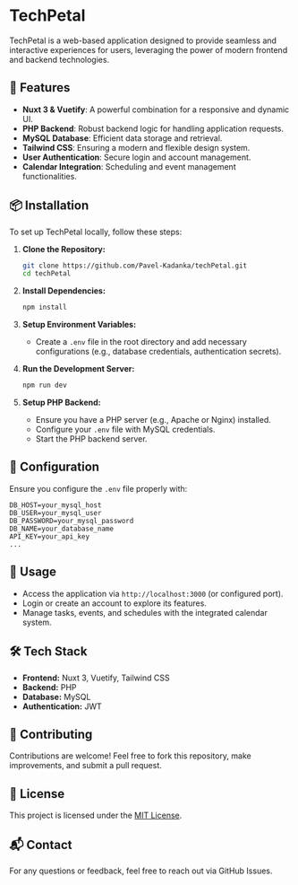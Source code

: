 # TechPetal

TechPetal is a web-based application designed to provide seamless and interactive experiences for users, leveraging the power of modern frontend and backend technologies.

## 🚀 Features
- **Nuxt 3 & Vuetify**: A powerful combination for a responsive and dynamic UI.
- **PHP Backend**: Robust backend logic for handling application requests.
- **MySQL Database**: Efficient data storage and retrieval.
- **Tailwind CSS**: Ensuring a modern and flexible design system.
- **User Authentication**: Secure login and account management.
- **Calendar Integration**: Scheduling and event management functionalities.

## 📦 Installation

To set up TechPetal locally, follow these steps:

1. **Clone the Repository:**
   ```sh
   git clone https://github.com/Pavel-Kadanka/techPetal.git
   cd techPetal
   ```

2. **Install Dependencies:**
   ```sh
   npm install
   ```

3. **Setup Environment Variables:**
   - Create a `.env` file in the root directory and add necessary configurations (e.g., database credentials, authentication secrets).

4. **Run the Development Server:**
   ```sh
   npm run dev
   ```

5. **Setup PHP Backend:**
   - Ensure you have a PHP server (e.g., Apache or Nginx) installed.
   - Configure your `.env` file with MySQL credentials.
   - Start the PHP backend server.

## 🔧 Configuration
Ensure you configure the `.env` file properly with:
```env
DB_HOST=your_mysql_host
DB_USER=your_mysql_user
DB_PASSWORD=your_mysql_password
DB_NAME=your_database_name
API_KEY=your_api_key
...
```

## 📌 Usage
- Access the application via `http://localhost:3000` (or configured port).
- Login or create an account to explore its features.
- Manage tasks, events, and schedules with the integrated calendar system.

## 🛠 Tech Stack
- **Frontend:** Nuxt 3, Vuetify, Tailwind CSS
- **Backend:** PHP
- **Database:** MySQL
- **Authentication:** JWT

## 🤝 Contributing
Contributions are welcome! Feel free to fork this repository, make improvements, and submit a pull request.

## 📜 License
This project is licensed under the [MIT License](LICENSE).

## 📬 Contact
For any questions or feedback, feel free to reach out via GitHub Issues.
